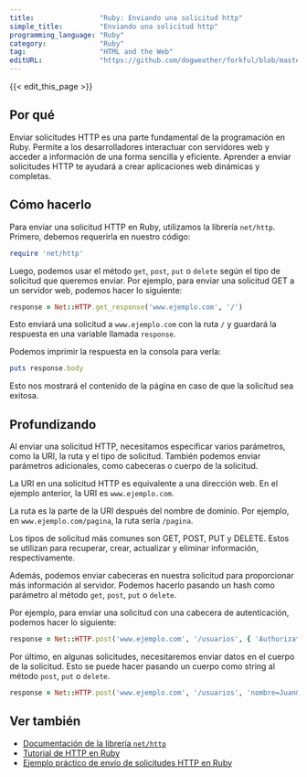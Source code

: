 ```yaml
---
title:                "Ruby: Enviando una solicitud http"
simple_title:         "Enviando una solicitud http"
programming_language: "Ruby"
category:             "Ruby"
tag:                  "HTML and the Web"
editURL:              "https://github.com/dogweather/forkful/blob/master/content/es/ruby/sending-an-http-request.md"
---
```


{{< edit_this_page >}}

## Por qué

Enviar solicitudes HTTP es una parte fundamental de la programación en Ruby. Permite a los desarrolladores interactuar con servidores web y acceder a información de una forma sencilla y eficiente. Aprender a enviar solicitudes HTTP te ayudará a crear aplicaciones web dinámicas y completas.

## Cómo hacerlo

Para enviar una solicitud HTTP en Ruby, utilizamos la librería `net/http`. Primero, debemos requerirla en nuestro código:

```Ruby
require 'net/http'
```

Luego, podemos usar el método `get`, `post`, `put` o `delete` según el tipo de solicitud que queremos enviar. Por ejemplo, para enviar una solicitud GET a un servidor web, podemos hacer lo siguiente:

```Ruby
response = Net::HTTP.get_response('www.ejemplo.com', '/')
```

Esto enviará una solicitud a `www.ejemplo.com` con la ruta `/` y guardará la respuesta en una variable llamada `response`.

Podemos imprimir la respuesta en la consola para verla:

```Ruby
puts response.body
```

Esto nos mostrará el contenido de la página en caso de que la solicitud sea exitosa.

## Profundizando

Al enviar una solicitud HTTP, necesitamos especificar varios parámetros, como la URI, la ruta y el tipo de solicitud. También podemos enviar parámetros adicionales, como cabeceras o cuerpo de la solicitud.

La URI en una solicitud HTTP es equivalente a una dirección web. En el ejemplo anterior, la URI es `www.ejemplo.com`.

La ruta es la parte de la URI después del nombre de dominio. Por ejemplo, en `www.ejemplo.com/pagina`, la ruta sería `/pagina`.

Los tipos de solicitud más comunes son GET, POST, PUT y DELETE. Estos se utilizan para recuperar, crear, actualizar y eliminar información, respectivamente.

Además, podemos enviar cabeceras en nuestra solicitud para proporcionar más información al servidor. Podemos hacerlo pasando un hash como parámetro al método `get`, `post`, `put` o `delete`.

Por ejemplo, para enviar una solicitud con una cabecera de autenticación, podemos hacer lo siguiente:

```Ruby
response = Net::HTTP.post('www.ejemplo.com', '/usuarios', { 'Authorization' => '12345' })
```

Por último, en algunas solicitudes, necesitaremos enviar datos en el cuerpo de la solicitud. Esto se puede hacer pasando un cuerpo como string al método `post`, `put` o `delete`.

```Ruby
response = Net::HTTP.post('www.ejemplo.com', '/usuarios', 'nombre=Juan&edad=30')
```

## Ver también

- [Documentación de la librería `net/http`](https://ruby-doc.org/stdlib/libdoc/net/http/rdoc/Net/HTTP.html)
- [Tutorial de HTTP en Ruby](https://www.rubyguides.com/2018/08/ruby-send-http-request/)
- [Ejemplo práctico de envío de solicitudes HTTP en Ruby](https://medium.com/@lucarv/how-to-send-http-requests-in-ruby-3a41aadbbead)